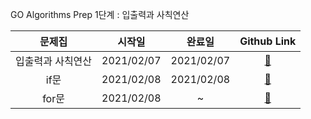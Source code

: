 GO Algorithms Prep
1단계 : 입출력과 사칙연산

|             문제집              |   시작일   |   완료일   |       Github Link      |  
| :---------------------------: |:------:|:-----:|:--------------------: | 
|         입출력과 사칙연산        |2021/02/07 | 2021/02/07|[:link:](./입출력과_사칙연산) |
|         if문        |2021/02/08 |2021/02/08|[:link:](./if문) |
|         for문        |2021/02/08 |~|[:link:](./for문) |

